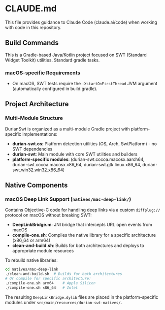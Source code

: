 # CLAUDE.md

This file provides guidance to Claude Code (claude.ai/code) when working with code in this repository.

## Build Commands

This is a Gradle-based Java/Kotlin project focused on SWT (Standard Widget Toolkit) utilities. Standard gradle tasks.

### macOS-specific Requirements
- On macOS, SWT tests require the `-XstartOnFirstThread` JVM argument (automatically configured in build.gradle).

## Project Architecture
### Multi-Module Structure
DurianSwt is organized as a multi-module Gradle project with platform-specific implementations:

- **durian-swt.os**: Platform detection utilities (OS, Arch, SwtPlatform) - no SWT dependencies
- **durian-swt**: Main module with core SWT utilities and builders
- **platform-specific modules**: (durian-swt.cocoa.macosx.aarch64, durian-swt.cocoa.macosx.x86_64, durian-swt.gtk.linux.x86_64, durian-swt.win32.win32.x86_64)

## Native Components

### macOS Deep Link Support (`natives/mac-deep-link/`)

Contains Objective-C code for handling deep links via a custom `diffplug://` protocol on macOS without breaking SWT:

- **DeepLinkBridge.m**: JNI bridge that intercepts URL open events from macOS
- **compile-one.sh**: Compiles the native library for a specific architecture (x86_64 or arm64)
- **clean-and-build.sh**: Builds for both architectures and deploys to appropriate module resources

To rebuild native libraries:
```bash
cd natives/mac-deep-link
./clean-and-build.sh  # Builds for both architectures
# Or compile for specific architecture:
./compile-one.sh arm64    # Apple Silicon
./compile-one.sh x86_64   # Intel
```

The resulting `DeepLinkBridge.dylib` files are placed in the platform-specific modules under `src/main/resources/durian-swt-natives/`.
